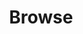 ---
title: Browse
draft: false

weight: 1
widget: 
  handler: browse

  # Options: sm, md, lg and xl. Default is md.
  width: md

  sidebar:
    # Options: left and right. Leave blank to hide.
    position:
    # Options: sm, md, lg and xl. Default is md.
    scale:
  
  background:
    # Options: primary, secondary, tertiary or any valid color value. Default is primary.
    color: secondary
    image:
    # Options: auto, cover and contain. Default is auto.
    size: cover
    # Options: center, top, right, bottom, left.
    position: 
    # Options: fixed, local, scroll.
    attachment: 
---